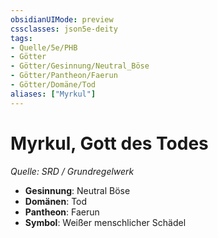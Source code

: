 ```yaml
---
obsidianUIMode: preview
cssclasses: json5e-deity
tags:
- Quelle/5e/PHB
- Götter
- Götter/Gesinnung/Neutral_Böse
- Götter/Pantheon/Faerun
- Götter/Domäne/Tod
aliases: ["Myrkul"]
---
```

# Myrkul, Gott des Todes
*Quelle: SRD / Grundregelwerk* 

- **Gesinnung**: Neutral Böse
- **Domänen**: Tod
- **Pantheon**: Faerun
- **Symbol**: Weißer menschlicher Schädel